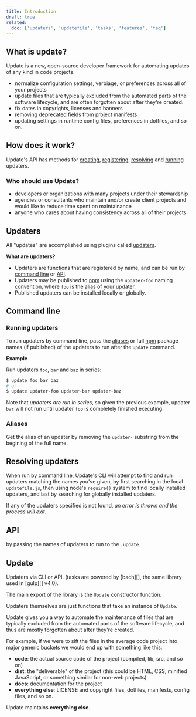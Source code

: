 ```yaml
---
title: Introduction
draft: true
related:
  doc: ['updaters', 'updatefile', 'tasks', 'features', 'faq']
---
```


<!-- toc -->

## What is update?

Update is a new, open-source developer framework for automating updates of any kind in code projects.

* normalize configuration settings, verbiage, or preferences across all of your projects
* update files that are typically excluded from the automated parts of the software lifecycle, and are often forgotten about after they're created.
* fix dates in copyrights, licenses and banners
* removing deprecated fields from project manifests
* updating settings in runtime config files, preferences in dotfiles, and so on.

## How does it work?

Update's API has methods for [creating](#creating-updaters), [registering](#registering-updaters), [resolving](#resolving-updaters) and [running](#running-updaters) updaters.

### Who should use Update?

* developers or organizations with many projects under their stewardship
* agencies or consultants who maintain and/or create client projects and would like to reduce time spent on maintainance
* anyone who cares about having consistency across all of their projects

## Updaters

All "updates" are accomplished using plugins called [updaters](#updaters).

**What are updaters?**

- Updaters are functions that are registered by name, and can be run by [command line](#command-line) or [API](#api).
- Updaters may be published to [npm](https://www.npmjs.com) using the `updater-foo` naming convention, where `foo` is the [alias](#aliases) of your updater.
- Published updaters can be installed locally or globally.

## Command line

### Running updaters

To run updaters by command line, pass the [aliases](#aliases) or full [npm](https://www.npmjs.com) package names (if published) of the updaters to run after the `update` command.

**Example**

Run updaters `foo`, `bar` and `baz` in series:

```sh
$ update foo bar baz
# or
$ update updater-foo updater-bar updater-baz
```

Note that _updaters are run in series_, so given the previous example, updater `bar` will not run until updater `foo` is completely finished executing.

### Aliases

Get the alias of an updater by removing the `updater-` substring from the begining of the full name.

## Resolving updaters

When run by command line, Update's CLI will attempt to find and run updaters matching the names you've given, by first searching in the local `updatefile.js`, then using node's `require()` system to find locally installed updaters, and last by searching for globally installed updaters.

If any of the updaters specified is not found, _an error is thrown and the process will exit_.

## API

by passing the names of updaters to run to the `.update`

## Update

Updaters via CLI or API. (tasks are powered by [bach][], the same library used in [gulp][] v4.0).

The main export of the library is the `Update` constructor function.

Updaters themselves are just functions that take an instance of `Update`.

Update gives you a way to automate the maintenance of files that are typically excluded from the automated parts of the software lifecycle, and thus are mostly forgotten about after they're created.

For example, if we were to sift the files in the average code project into major generic buckets we would end up with something like this:

* **code**: the actual source code of the project (compiled, lib, src, and so on)
* **dist**: the "deliverable" of the project (this could be HTML, CSS, minified JavaScript, or something similar for non-web projects)
* **docs**: documentation for the project
* **everything else**: LICENSE and copyright files, dotfiles, manifests, config files, and so on.

Update maintains **everything else**.

